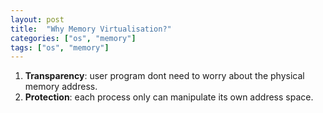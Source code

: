 ```yaml
---
layout: post
title:  "Why Memory Virtualisation?"
categories: ["os", "memory"]
tags: ["os", "memory"]
---
```


1. **Transparency**: user program dont need to worry about the physical memory address.
2. **Protection**: each process only can manipulate its own address space.
